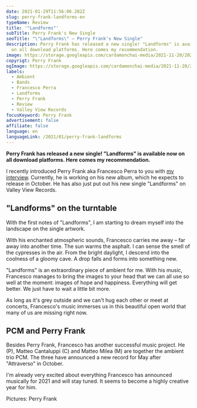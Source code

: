 ```yaml
---
date: 2021-01-29T11:56:06.282Z
slug: perry-frank-landforms-en
typeName: Review
title: '"Landforms"'
subTitle: Perry Frank's New Single
seoTitle: "\"Landforms\" – Perry Frank's New Single"
description: Perry Frank has released a new single! "Landforms" is available now
  on all download platforms. Here comes my recommendation.
image: https://storage.googleapis.com/cardamonchai-media/2021-11-20/2021-01-landforms-perry-frank-2-l-jpeg-imagine-383828_8a8a62_1440_1080/640.webp
copyrigt: Perry Frank
ogImage: https://storage.googleapis.com/cardamonchai-media/2021-11-20/2021-01-perry-frank-landforms-fb-png-l-jpg-imagine-f8f8f8_9b977d_1440_756/640.webp
labels:
  - Ambient
  - Bands
  - Francesco Perra
  - Landforms
  - Perry Frank
  - Review
  - Valley View Records
focusKeyword: Perry Frank
advertisement: false
affiliate: false
language: en
languageLink: /2021/01/perry-frank-landforms
---
```


**Perry Frank has released a new single! "Landforms" is available now on all download platforms. Here comes my recommendation.**

I recently introduced Perry Frank aka Francesco Perra to you with [my interview](/2020/11/perry-frank-interview-en/). Currently, he is working on his new album, which he expects to release in October. He has also just put out his new single "Landforms" on Valley View Records.

## "Landforms" on the turntable

With the first notes of "Landforms", I am starting to dream myself into the landscape on the single artwork.

With his enchanted atmospheric sounds, Francesco carries me away – far away into another time. The sun warms the asphalt. I can sense the smell of the cypresses in the air. From the bright daylight, I descend into the coolness of a gloomy cave. A drop falls and forms into something new.

"Landforms" is an extraordinary piece of ambient for me. With his music, Francesco manages to bring the images to your head that we can all use so well at the moment: images of hope and happiness. Everything will get better. We just have to wait a little bit more.

As long as it's grey outside and we can't hug each other or meet at concerts, Francesco's music immerses us in this beautiful open world that many of us are missing right now.

## PCM and Perry Frank

Besides Perry Frank, Francesco has another successful music project. He (P), Matteo Cantaluppi (C) and Matteo Milea (M) are together the ambient trio PCM. The three have announced a new record for May after "Attraverso" in October.

I'm already very excited about everything Francesco has announced musically for 2021 and will stay tuned. It seems to become a highly creative year for him.

Pictures: Perry Frank

<YouTube id="8WetGwZM3zU" />
